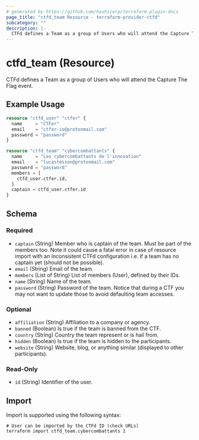 ```yaml
---
# generated by https://github.com/hashicorp/terraform-plugin-docs
page_title: "ctfd_team Resource - terraform-provider-ctfd"
subcategory: ""
description: |-
  CTFd defines a Team as a group of Users who will attend the Capture The Flag event.
---
```


# ctfd_team (Resource)

CTFd defines a Team as a group of Users who will attend the Capture The Flag event.

## Example Usage

```terraform
resource "ctfd_user" "ctfer" {
  name     = "CTFer"
  email    = "ctfer-io@protonmail.com"
  password = "password"
}

resource "ctfd_team" "cybercombattants" {
  name     = "Les cybercombattants de l'innovation"
  email    = "lucastesson@protonmail.com"
  password = "password"
  members = [
    ctfd_user.ctfer.id,
  ]
  captain = ctfd_user.ctfer.id
}
```

<!-- schema generated by tfplugindocs -->
## Schema

### Required

- `captain` (String) Member who is captain of the team. Must be part of the members too. Note it could cause a fatal error in case of resource import with an inconsistent CTFd configuration i.e. if a team has no captain yet (should not be possible).
- `email` (String) Email of the team.
- `members` (List of String) List of members (User), defined by their IDs.
- `name` (String) Name of the team.
- `password` (String) Password of the team. Notice that during a CTF you may not want to update those to avoid defaulting team accesses.

### Optional

- `affiliation` (String) Affiliation to a company or agency.
- `banned` (Boolean) Is true if the team is banned from the CTF.
- `country` (String) Country the team represent or is hail from.
- `hidden` (Boolean) Is true if the team is hidden to the participants.
- `website` (String) Website, blog, or anything similar (displayed to other participants).

### Read-Only

- `id` (String) Identifier of the user.

## Import

Import is supported using the following syntax:

```shell
# User can be imported by the CTFd ID (check URLs)
terraform import ctfd_team.cybercombattants 1
```
